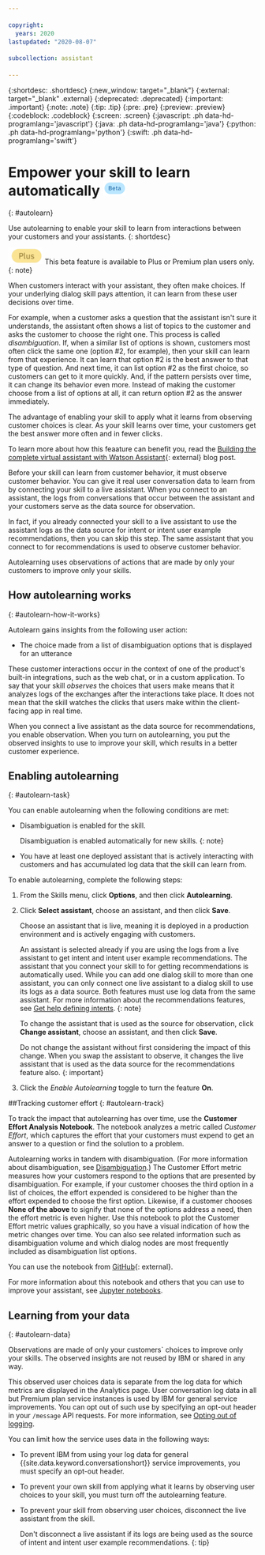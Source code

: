 ```yaml
---

copyright:
  years: 2020
lastupdated: "2020-08-07"

subcollection: assistant

---
```


{:shortdesc: .shortdesc}
{:new_window: target="_blank"}
{:external: target="_blank" .external}
{:deprecated: .deprecated}
{:important: .important}
{:note: .note}
{:tip: .tip}
{:pre: .pre}
{:preview: .preview}
{:codeblock: .codeblock}
{:screen: .screen}
{:javascript: .ph data-hd-programlang='javascript'}
{:java: .ph data-hd-programlang='java'}
{:python: .ph data-hd-programlang='python'}
{:swift: .ph data-hd-programlang='swift'}

# Empower your skill to learn automatically ![Beta](images/beta.png)
{: #autolearn}

Use autolearning to enable your skill to learn from interactions between your customers and your assistants.
{: shortdesc}

![Plus or Premium plan only](images/plus.png) This beta feature is available to Plus or Premium plan users only.
{: note}

When customers interact with your assistant, they often make choices. If your underlying dialog skill pays attention, it can learn from these user decisions over time.

For example, when a customer asks a question that the assistant isn't sure it understands, the assistant often shows a list of topics to the customer and asks the customer to choose the right one. This process is called *disambiguation*. If, when a similar list of options is shown, customers most often click the same one (option #2, for example), then your skill can learn from that experience. It can learn that option #2 is the best answer to that type of question. And next time, it can list option #2 as the first choice, so customers can get to it more quickly. And, if the pattern persists over time, it can change its behavior even more. Instead of making the customer choose from a list of options at all, it can return option #2 as the answer immediately.

The advantage of enabling your skill to apply what it learns from observing customer choices is clear. As your skill learns over time, your customers get the best answer more often and in fewer clicks.

To learn more about how this feaature can benefit you, read the [Building the complete virtual assistant with Watson Assistant](https://www.ibm.com/blogs/watson/2020/05/building-the-complete-virtual-assistant-with-watson-assistant/){: external} blog post.

Before your skill can learn from customer behavior, it must observe customer behavior. You can give it real user conversation data to learn from by connecting your skill to a live assistant. When you connect to an assistant, the logs from conversations that occur between the assistant and your customers serve as the data source for observation. 

In fact, if you already connected your skill to a live assistant to use the assistant logs as the data source for intent or intent user example recommendations, then you can skip this step. The same assistant that you connect to for recommendations is used to observe customer behavior.

Autolearning uses observations of actions that are made by only your customers to improve only your skills.

## How autolearning works
{: #autolearn-how-it-works}

Autolearn gains insights from the following user action:

- The choice made from a list of disambiguation options that is displayed for an utterance
<!-- The choice made from a list of more options that is included with the response in web chat integrations-->

These customer interactions occur in the context of one of the product's built-in integrations, such as the web chat, or in a custom application. To say that your skill *observes* the choices that users make means that it analyzes logs of the exchanges after the interactions take place. It does not mean that the skill watches the clicks that users make within the client-facing app in real time.

When you connect a live assistant as the data source for recommendations, you enable observation. When you turn on autolearning, you put the observed insights to use to improve your skill, which results in a better customer experience.

## Enabling autolearning
{: #autolearn-task}

You can enable autolearning when the following conditions are met:

- Disambiguation is enabled for the skill.

  Disambiguation is enabled automatically for new skills.
  {: note}
- You have at least one deployed assistant that is actively interacting with customers and has accumulated log data that the skill can learn from.

<!--Autolearning is optimized for use with the built-in web chat integration. This integration, in particular, has a *more options* feature which increases the opportunities for users to make choices, and therefore for the skill to learn from them.
{: tip}-->

To enable autolearning, complete the following steps:

1.  From the Skills menu, click **Options**, and then click **Autolearning**.
1.  Click **Select assistant**, choose an assistant, and then click **Save**.

    Choose an assistant that is live, meaning it is deployed in a production environment and is actively engaging with customers.

    An assistant is selected already if you are using the logs from a live assistant to get intent and intent user example recommendations. The assistant that you connect your skill to for getting recommendations is automatically used. While you can add one dialog skill to more than one assistant, you can only connect one live assistant to a dialog skill to use its logs as a data source. Both features must use log data from the same assistant. For more information about the recommendations features, see [Get help defining intents](/docs/assistant?topic=assistant-intent-recommendations).
      {: note}

    To change the assistant that is used as the source for observation, click **Change assistant**, choose an assistant, and then click **Save**.

    Do not change the assistant without first considering the impact of this change. When you swap the assistant to observe, it changes the live assistant that is used as the data source for the recommendations feature also.
    {: important}

1.  Click the *Enable Autolearning* toggle to turn the feature **On**.

<!--## Advanced configuration
{: #autolearn-v1}

If you have an advanced use case where more than one assistant submits production message traffic for a skill, you still can enable autolearning. From the Autolearning page where you enable the feature, expand the **Advanced** section, and then select **Observe all messages**. When you do so, you indicate that you want your skill to observe and learn from every `POST` request that is sent to the `/message` API endpoint for this skill.

When you configure autolearning to use all messages, you must be sure to flag any requests that are not customer-generated that are sent to the service. Do not mix test utterances with legitimate, customer-generated utterances. You might run manual or automated tests of your skill, for example. You must prevent this canned data from skewing the insights that can otherwise be gained from analyzing choices that are made by real customers. 

Build your test framework in such a way that each test message is identified as a test message and does not feed the autolearning algorithm. To do so, include the `auto_learn.learn:false` property in each test request. For more information, see the [API reference](https://cloud.ibm.com/apidocs/assistant/assistant-v2#send-user-input-to-assistant){: external}.-->

##Tracking customer effort
{: #autolearn-track}

To track the impact that autolearning has over time, use the **Customer Effort Analysis Notebook**. The notebook analyzes a metric called *Customer Effort*, which captures the effort that your customers must expend to get an answer to a question or find the solution to a problem. 

Autolearning works in tandem with disambiguation. (For more information about disambiguation, see [Disambiguation](/docs/assistant?topic=assistant-dialog-runtime#dialog-runtime-disambiguation).) The Customer Effort metric measures how your customers respond to the options that are presented by disambiguation. For example, if your customer chooses the third option in a list of choices, the effort expended is considered to be higher than the effort expended to choose the first option. Likewise, if a customer chooses **None of the above** to signify that none of the options address a need, then the effort metric is even higher. Use this notebook to plot the Customer Effort metric values graphically, so you have a visual indication of how the metric changes over time. You can also see related information such as disambiguation volume and which dialog nodes are most frequently included as disambiguation list options.

You can use the notebook from [GitHub](https://github.com/watson-developer-cloud/assistant-improve-recommendations-notebook/blob/master/notebook/Customer%20Effort%20Notebook.ipynb){: external}<!-- or use the notebook with Watson Studio-->.

For more information about this notebook and others that you can use to improve your assistant, see [Jupyter notebooks](https://cloud.ibm.com/docs/assistant?topic=assistant-logs-resources#logs-resources-jupyter-notebooks).

## Learning from your data
{: #autolearn-data}

Observations are made of only your customers` choices to improve only your skills. The observed insights are not reused by IBM or shared in any way.

This observed user choices data is separate from the log data for which metrics are displayed in the Analytics page. User conversation log data in all but Premium plan service instances is used by IBM for general service improvements. You can opt out of such use by specifying an opt-out header in your `/message` API requests. For more information, see [Opting out of logging](/docs/assistant?topic=assistant-information-security#information-security-log-opt-out).

You can limit how the service uses data in the following ways:

- To prevent IBM from using your log data for general {{site.data.keyword.conversationshort}} service improvements, you must specify an opt-out header.
- To prevent your own skill from applying what it learns by observing user choices to your skill, you must turn off the autolearning feature.
- To prevent your skill from observing user choices, disconnect the live assistant from the skill. 

  Don't disconnect a live assistant if its logs are being used as the source of intent and intent user example recommendations.
  {: tip}
